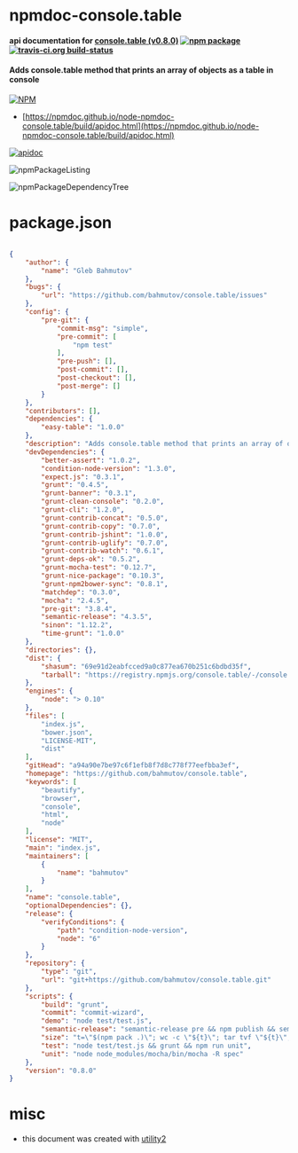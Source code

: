 # npmdoc-console.table

#### api documentation for  [console.table (v0.8.0)](https://github.com/bahmutov/console.table)  [![npm package](https://img.shields.io/npm/v/npmdoc-console.table.svg?style=flat-square)](https://www.npmjs.org/package/npmdoc-console.table) [![travis-ci.org build-status](https://api.travis-ci.org/npmdoc/node-npmdoc-console.table.svg)](https://travis-ci.org/npmdoc/node-npmdoc-console.table)

#### Adds console.table method that prints an array of objects as a table in console

[![NPM](https://nodei.co/npm/console.table.png?downloads=true&downloadRank=true&stars=true)](https://www.npmjs.com/package/console.table)

- [https://npmdoc.github.io/node-npmdoc-console.table/build/apidoc.html](https://npmdoc.github.io/node-npmdoc-console.table/build/apidoc.html)

[![apidoc](https://npmdoc.github.io/node-npmdoc-console.table/build/screenCapture.buildCi.browser.%252Ftmp%252Fbuild%252Fapidoc.html.png)](https://npmdoc.github.io/node-npmdoc-console.table/build/apidoc.html)

![npmPackageListing](https://npmdoc.github.io/node-npmdoc-console.table/build/screenCapture.npmPackageListing.svg)

![npmPackageDependencyTree](https://npmdoc.github.io/node-npmdoc-console.table/build/screenCapture.npmPackageDependencyTree.svg)



# package.json

```json

{
    "author": {
        "name": "Gleb Bahmutov"
    },
    "bugs": {
        "url": "https://github.com/bahmutov/console.table/issues"
    },
    "config": {
        "pre-git": {
            "commit-msg": "simple",
            "pre-commit": [
                "npm test"
            ],
            "pre-push": [],
            "post-commit": [],
            "post-checkout": [],
            "post-merge": []
        }
    },
    "contributors": [],
    "dependencies": {
        "easy-table": "1.0.0"
    },
    "description": "Adds console.table method that prints an array of objects as a table in console",
    "devDependencies": {
        "better-assert": "1.0.2",
        "condition-node-version": "1.3.0",
        "expect.js": "0.3.1",
        "grunt": "0.4.5",
        "grunt-banner": "0.3.1",
        "grunt-clean-console": "0.2.0",
        "grunt-cli": "1.2.0",
        "grunt-contrib-concat": "0.5.0",
        "grunt-contrib-copy": "0.7.0",
        "grunt-contrib-jshint": "1.0.0",
        "grunt-contrib-uglify": "0.7.0",
        "grunt-contrib-watch": "0.6.1",
        "grunt-deps-ok": "0.5.2",
        "grunt-mocha-test": "0.12.7",
        "grunt-nice-package": "0.10.3",
        "grunt-npm2bower-sync": "0.8.1",
        "matchdep": "0.3.0",
        "mocha": "2.4.5",
        "pre-git": "3.8.4",
        "semantic-release": "4.3.5",
        "sinon": "1.12.2",
        "time-grunt": "1.0.0"
    },
    "directories": {},
    "dist": {
        "shasum": "69e91d2eabfcced9a0c877ea670b251c6bdbd35f",
        "tarball": "https://registry.npmjs.org/console.table/-/console.table-0.8.0.tgz"
    },
    "engines": {
        "node": "> 0.10"
    },
    "files": [
        "index.js",
        "bower.json",
        "LICENSE-MIT",
        "dist"
    ],
    "gitHead": "a94a90e7be97c6f1efb8f7d8c778f77eefbba3ef",
    "homepage": "https://github.com/bahmutov/console.table",
    "keywords": [
        "beautify",
        "browser",
        "console",
        "html",
        "node"
    ],
    "license": "MIT",
    "main": "index.js",
    "maintainers": [
        {
            "name": "bahmutov"
        }
    ],
    "name": "console.table",
    "optionalDependencies": {},
    "release": {
        "verifyConditions": {
            "path": "condition-node-version",
            "node": "6"
        }
    },
    "repository": {
        "type": "git",
        "url": "git+https://github.com/bahmutov/console.table.git"
    },
    "scripts": {
        "build": "grunt",
        "commit": "commit-wizard",
        "demo": "node test/test.js",
        "semantic-release": "semantic-release pre && npm publish && semantic-release post",
        "size": "t=\"$(npm pack .)\"; wc -c \"${t}\"; tar tvf \"${t}\"; rm \"${t}\";",
        "test": "node test/test.js && grunt && npm run unit",
        "unit": "node node_modules/mocha/bin/mocha -R spec"
    },
    "version": "0.8.0"
}
```



# misc
- this document was created with [utility2](https://github.com/kaizhu256/node-utility2)
